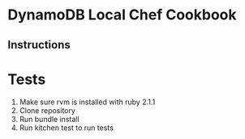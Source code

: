 DynamoDB Local Chef Cookbook
=======================

Instructions
-----------------------

# Tests
1. Make sure rvm is installed with ruby 2.1.1
2. Clone repository
3. Run bundle install
4. Run kitchen test to run tests
